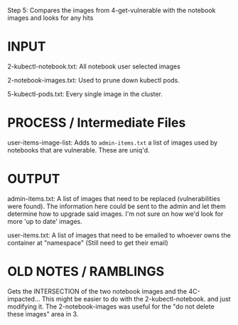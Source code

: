 Step 5: Compares the images from 4-get-vulnerable with the notebook images and looks for any hits

# INPUT

2-kubectl-notebook.txt: All notebook user selected images 


2-notebook-images.txt: Used to prune down kubectl pods. 


5-kubectl-pods.txt: Every single image in the cluster. 


# PROCESS / Intermediate Files

user-items-image-list: Adds to `admin-items.txt` a list of images used by notebooks that are vulnerable. These are uniq'd. 


# OUTPUT

admin-items.txt: A list of images that need to be replaced (vulnerabilities were found). The information here could be sent
to the admin and let them determine how to upgrade said images. I'm not sure on how we'd look for more 'up to date' images.

user-items.txt: A list of images that need to be emailed to whoever owns the container at "namespace"
(Still need to get their email)

# OLD NOTES / RAMBLINGS
Gets the INTERSECTION of the two notebook images and the 4C-impacted... 
This might be easier to do with the 2-kubectl-notebook. and just modifying it. 
The 2-notebook-images was useful for the "do not delete these images" area in 3.